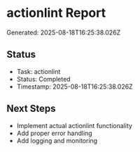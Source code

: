 # actionlint Report

Generated: 2025-08-18T16:25:38.026Z

## Status
- Task: actionlint
- Status: Completed
- Timestamp: 2025-08-18T16:25:38.026Z

## Next Steps
- Implement actual actionlint functionality
- Add proper error handling
- Add logging and monitoring
